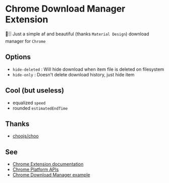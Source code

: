# Chrome Download Manager Extension
💾🗄️ Just a simple af and beautiful (thanks `Material Design`) download manager for `Chrome`

## Options
* `hide-deleted` : Will hide download when item file is deleted on filesystem
* `hide-only` : Doesn't delete download history, just hide item

## Cool (but useless)
* equalized `speed`
* rounded `estimatedEndTime`

## Thanks
* [choojs/choo](https://github.com/choojs/choo)

## See
* [Chrome Extension documentation](https://developer.chrome.com/extensions/getstarted)
* [Chrome Platform APIs](https://developer.chrome.com/extensions/api_index)
* [Chrome Download Manager example](https://chromium.googlesource.com/chromium/src/+/master/chrome/common/extensions/docs/examples/api/downloads/download_manager/)

